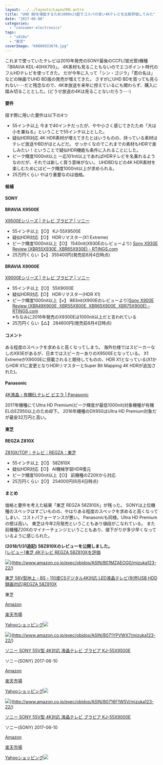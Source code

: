 ```yaml
---
layout: ../../layouts/LayoutMd.astro
title: "UHD BDを堪能するため1000nit超でコスパの良い4Kテレビを比較評価してみた"
date: "2017-06-06"
categories: 
  - "consumer-electronics"
tags: 
  - "z810x"
  - "東芝"
coverImage: "K0000933678.jpg"
---
```


これまで使っていたテレビは2010年発売のSONY最後のCCFL(蛍光管)機種「BRAVIA KDL-40HX700」。 4K素材も見ることもないのでエコポイント時代のフルHDテレビを使ってきた。 だが今年に入って「シン・ゴジラ」「君の名は」などの映画でUHD BD版の発売が増えてきた。 さすがにUHD BDを買っても見られない･･･だと残念なので、4K本放送を来年に控えているにも関わらず、購入に踏み切ることとした。(どうせ放送の4Kは見ることないだろう･･･)

#### 要件

探す際に用いた要件は以下の4つ

- 55インチ以上 今まで40インチだったが、やや小さく感じてきたため「大は小を兼ねる」ということで55インチ以上とした。
- 疑似HDR対応 4K HDR素材が増えてきたとはいうものの、持っている素材はテレビ放送やBDがほとんどだ。 せっかくなのでこれまでの素材もHDRで楽しみたい！ということで疑似HDR機能も条件に入れることにした。
- ピーク輝度1000nit以上 一応101nit以上であればHDRテレビを名乗れるようなのだが、それでは新しく買う意味がない。 UHDBDなどの4K HDR素材を楽しむためにはピーク輝度1000nit以上が求められる。
- 25万円くらい やはり重要なのは価格。

#### 候補

#### SONY

#### BRAVIA X9500E

[X9500Eシリーズ \| テレビ ブラビア \| ソニー](https://www.sony.jp/bravia/products/KJ-X9500E/)

- 55インチ以上【○】 KJ-55X9500E
- 疑似HDR対応【○】 HDRリマスター(X1 Extreme)
- ピーク輝度1000nit以上【○】 1540nit(X930Eのレビューより) [Sony X930E Review \(XBR55X930E, XBR65X930E\) \- RTINGS\.com](https://www.rtings.com/tv/reviews/sony/x930e)
- 25万円くらい【×】 355400円(発売前6月4日時点)

#### BRAVIA X9000E

[X9000Eシリーズ \| テレビ ブラビア \| ソニー](https://www.sony.jp/bravia/products/KJ-X9000E/)

- 55インチ以上【○】 55X9000E
- 疑似HDR対応【○】 HDRリマスター(HDR X1)
- ピーク輝度1000nit以上【×】 883nit(X900Eのレビューより)[Sony X900E Review \(XBR49X900E, XBR55X900E, XBR65X900E, XBR75X900E\) \- RTINGS\.com](https://www.rtings.com/tv/reviews/sony/x900e)  
※ちなみに2016年発売のX9300Eは1000nit以上だと言われている
- 25万円くらい【△】 284800円(発売前6月4日時点)

#### コメント

ある程度のスペックを求めると高くなってしまう。 海外仕様ではスピーカーなしのX93Eがあるが、日本ではスピーカーありのX9500Eとなっている。 X1 ExtremeがX9000Eに搭載されると期待してものの、HDR X1となっている(X1からHDR X1に変更となりHDRリマスターとSuper Bit Mapping 4K HDRが追加された)。

#### Panasonic

[4K液晶・有機ELテレビ ビエラ \| Panasonic](https://panasonic.jp/viera/)

2017年機種にてUltra HD Premium(ピーク輝度が最低1000nit)対象機種が有機ELのEZ950以上のため却下。 2016年機種のDX950はUltra HD Premium対象だが最安32万円と高い。

#### 東芝

#### REGZA Z810X

[Z810X/TOP｜テレビ｜REGZA：東芝](https://archived.regza.com/regza/lineup/z810x/index_j.html)

- 55インチ以上【○】 58Z810X
- 疑似HDR対応【○】 AI機械学習HDR復元
- ピーク輝度1000nit以上【○】 前機種のZ20Xから対応
- 25万円くらい【○】 254000円(6月4日時点)

#### まとめ

価格と要件を考えた結果「東芝 REGZA 58Z810X」が残った。 SONYは上位機種のスペックはすごいものの、やはりある程度のスペックを求めると高くなってしまい、コストパフォーマンスが悪い。 Panasonicも同様。Ultra HD Premiumの壁は高い。 東芝は今年2月発売ということもあり値段がこなれている。 また前機種Z20Xのマイナーチェンジということもあり、値下がりが多少早くなっているように感じられた。

**(2018/1/31追記)** **58Z810Xのレビューを公開しました。**  
[\[レビュー\]東芝 4Kテレビ REGZA 58Z810Xを評価](https://mizuka123.net/7468/)

![](/archive/images/315Zz8G7E6L._SL160_.jpg)](http://www.amazon.co.jp/exec/obidos/ASIN/B01MZAEOG0/mizuka123-22/)

[東芝 58V型地上・BS・110度CSデジタル4K対応 LED液晶テレビ(別売USB HDD録画対応)REGZA 58Z810X](http://www.amazon.co.jp/exec/obidos/ASIN/B01MZAEOG0/mizuka123-22/)

東芝

[Amazon](http://www.amazon.co.jp/gp/search?keywords=%E6%9D%B1%E8%8A%9D%2058V%E5%9E%8B%E5%9C%B0%E4%B8%8A%E3%83%BBBS%E3%83%BB110%E5%BA%A6CS%E3%83%87%E3%82%B8%E3%82%BF%E3%83%AB4K%E5%AF%BE%E5%BF%9C%20LED%E6%B6%B2%E6%99%B6%E3%83%86%E3%83%AC%E3%83%93%28%E5%88%A5%E5%A3%B2USB%20HDD%E9%8C%B2%E7%94%BB%E5%AF%BE%E5%BF%9C%29REGZA%2058Z810X&__mk_ja_JP=%E3%82%AB%E3%82%BF%E3%82%AB%E3%83%8A&tag=mizuka123-22)

[楽天市場](https://hb.afl.rakuten.co.jp/hgc/032b53ee.4b34c5ee.0f4a541e.f440145e/?pc=http%3A%2F%2Fsearch.rakuten.co.jp%2Fsearch%2Fmall%2F%25E6%259D%25B1%25E8%258A%259D%252058V%25E5%259E%258B%25E5%259C%25B0%25E4%25B8%258A%25E3%2583%25BBBS%25E3%2583%25BB110%25E5%25BA%25A6CS%25E3%2583%2587%25E3%2582%25B8%25E3%2582%25BF%25E3%2583%25AB4K%25E5%25AF%25BE%25E5%25BF%259C%2520LED%25E6%25B6%25B2%25E6%2599%25B6%25E3%2583%2586%25E3%2583%25AC%25E3%2583%2593%2528%25E5%2588%25A5%25E5%25A3%25B2USB%2520HDD%25E9%258C%25B2%25E7%2594%25BB%25E5%25AF%25BE%25E5%25BF%259C%2529REGZA%252058Z810X%2F-%2Ff.1-p.1-s.1-sf.0-st.A-v.2%3Fx%3D0%26scid%3Daf_ich_link_urltxt%26m%3Dhttp%3A%2F%2Fm.rakuten.co.jp%2F)

[Yahooショッピング![](//ad.jp.ap.valuecommerce.com/servlet/gifbanner?sid=3066752&pid=881990642)](//ck.jp.ap.valuecommerce.com/servlet/referral?sid=3066752&pid=881990642&vc_url=http%3A%2F%2Fsearch.shopping.yahoo.co.jp%2Fsearch%3Fp%3D%25E6%259D%25B1%25E8%258A%259D%252058V%25E5%259E%258B%25E5%259C%25B0%25E4%25B8%258A%25E3%2583%25BBBS%25E3%2583%25BB110%25E5%25BA%25A6CS%25E3%2583%2587%25E3%2582%25B8%25E3%2582%25BF%25E3%2583%25AB4K%25E5%25AF%25BE%25E5%25BF%259C%2520LED%25E6%25B6%25B2%25E6%2599%25B6%25E3%2583%2586%25E3%2583%25AC%25E3%2583%2593%2528%25E5%2588%25A5%25E5%25A3%25B2USB%2520HDD%25E9%258C%25B2%25E7%2594%25BB%25E5%25AF%25BE%25E5%25BF%259C%2529REGZA%252058Z810X&vcptn=kaereba)

![](/archive/images/51ZOuAzIRYL._SL160_.jpg)](http://www.amazon.co.jp/exec/obidos/ASIN/B071YPVWX7/mizuka123-22/)

[ソニー SONY 55V型 4K対応 液晶テレビ ブラビア KJ-55X9500E](http://www.amazon.co.jp/exec/obidos/ASIN/B071YPVWX7/mizuka123-22/)

ソニー(SONY) 2017-06-10

[Amazon](http://www.amazon.co.jp/gp/search?keywords=%E3%82%BD%E3%83%8B%E3%83%BC%20SONY%2055V%E5%9E%8B%204K%E5%AF%BE%E5%BF%9C%20%E6%B6%B2%E6%99%B6%E3%83%86%E3%83%AC%E3%83%93%20%E3%83%96%E3%83%A9%E3%83%93%E3%82%A2%20KJ-55X9500E&__mk_ja_JP=%E3%82%AB%E3%82%BF%E3%82%AB%E3%83%8A&tag=mizuka123-22)

[楽天市場](https://hb.afl.rakuten.co.jp/hgc/032b53ee.4b34c5ee.0f4a541e.f440145e/?pc=http%3A%2F%2Fsearch.rakuten.co.jp%2Fsearch%2Fmall%2F%25E3%2582%25BD%25E3%2583%258B%25E3%2583%25BC%2520SONY%252055V%25E5%259E%258B%25204K%25E5%25AF%25BE%25E5%25BF%259C%2520%25E6%25B6%25B2%25E6%2599%25B6%25E3%2583%2586%25E3%2583%25AC%25E3%2583%2593%2520%25E3%2583%2596%25E3%2583%25A9%25E3%2583%2593%25E3%2582%25A2%2520KJ-55X9500E%2F-%2Ff.1-p.1-s.1-sf.0-st.A-v.2%3Fx%3D0%26scid%3Daf_ich_link_urltxt%26m%3Dhttp%3A%2F%2Fm.rakuten.co.jp%2F)

[Yahooショッピング![](//ad.jp.ap.valuecommerce.com/servlet/gifbanner?sid=3066752&pid=881990642)](//ck.jp.ap.valuecommerce.com/servlet/referral?sid=3066752&pid=881990642&vc_url=http%3A%2F%2Fsearch.shopping.yahoo.co.jp%2Fsearch%3Fp%3D%25E3%2582%25BD%25E3%2583%258B%25E3%2583%25BC%2520SONY%252055V%25E5%259E%258B%25204K%25E5%25AF%25BE%25E5%25BF%259C%2520%25E6%25B6%25B2%25E6%2599%25B6%25E3%2583%2586%25E3%2583%25AC%25E3%2583%2593%2520%25E3%2583%2596%25E3%2583%25A9%25E3%2583%2593%25E3%2582%25A2%2520KJ-55X9500E&vcptn=kaereba)

![](/archive/images/51v-iXj3IjL._SL160_.jpg)](http://www.amazon.co.jp/exec/obidos/ASIN/B0716F1W5V/mizuka123-22/)

[ソニー SONY 55V型 4K対応 液晶テレビ ブラビア KJ-55X9000E](http://www.amazon.co.jp/exec/obidos/ASIN/B0716F1W5V/mizuka123-22/)

ソニー(SONY) 2017-06-10

[Amazon](http://www.amazon.co.jp/gp/search?keywords=%E3%82%BD%E3%83%8B%E3%83%BC%20SONY%2055V%E5%9E%8B%204K%E5%AF%BE%E5%BF%9C%20%E6%B6%B2%E6%99%B6%E3%83%86%E3%83%AC%E3%83%93%20%E3%83%96%E3%83%A9%E3%83%93%E3%82%A2%20KJ-55X9000E&__mk_ja_JP=%E3%82%AB%E3%82%BF%E3%82%AB%E3%83%8A&tag=mizuka123-22)

[楽天市場](https://hb.afl.rakuten.co.jp/hgc/032b53ee.4b34c5ee.0f4a541e.f440145e/?pc=http%3A%2F%2Fsearch.rakuten.co.jp%2Fsearch%2Fmall%2F%25E3%2582%25BD%25E3%2583%258B%25E3%2583%25BC%2520SONY%252055V%25E5%259E%258B%25204K%25E5%25AF%25BE%25E5%25BF%259C%2520%25E6%25B6%25B2%25E6%2599%25B6%25E3%2583%2586%25E3%2583%25AC%25E3%2583%2593%2520%25E3%2583%2596%25E3%2583%25A9%25E3%2583%2593%25E3%2582%25A2%2520KJ-55X9000E%2F-%2Ff.1-p.1-s.1-sf.0-st.A-v.2%3Fx%3D0%26scid%3Daf_ich_link_urltxt%26m%3Dhttp%3A%2F%2Fm.rakuten.co.jp%2F)

[Yahooショッピング![](//ad.jp.ap.valuecommerce.com/servlet/gifbanner?sid=3066752&pid=881990642)](//ck.jp.ap.valuecommerce.com/servlet/referral?sid=3066752&pid=881990642&vc_url=http%3A%2F%2Fsearch.shopping.yahoo.co.jp%2Fsearch%3Fp%3D%25E3%2582%25BD%25E3%2583%258B%25E3%2583%25BC%2520SONY%252055V%25E5%259E%258B%25204K%25E5%25AF%25BE%25E5%25BF%259C%2520%25E6%25B6%25B2%25E6%2599%25B6%25E3%2583%2586%25E3%2583%25AC%25E3%2583%2593%2520%25E3%2583%2596%25E3%2583%25A9%25E3%2583%2593%25E3%2582%25A2%2520KJ-55X9000E&vcptn=kaereba)
